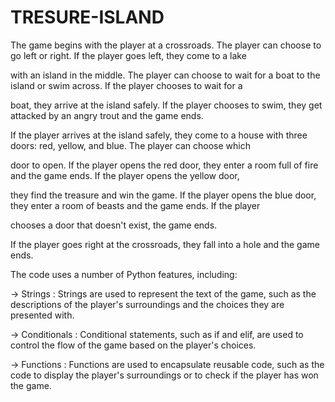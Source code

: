 # TRESURE-ISLAND

The game begins with the player at a crossroads. The player can choose to go left or right. If the player goes left, they come to a lake 

with an island in the middle. The player can choose to wait for a boat to the island or swim across. If the player chooses to wait for a 

boat, they arrive at the island safely. If the player chooses to swim, they get attacked by an angry trout and the game ends.

If the player arrives at the island safely, they come to a house with three doors: red, yellow, and blue. The player can choose which

door to open. If the player opens the red door, they enter a room full of fire and the game ends. If the player opens the yellow door, 

they find the treasure and win the game. If the player opens the blue door, they enter a room of beasts and the game ends. If the player

chooses a door that doesn't exist, the game ends.

If the player goes right at the crossroads, they fall into a hole and the game ends.

The code uses a number of Python features, including:

-> Strings : Strings are used to represent the text of the game, such as the descriptions of the player's surroundings and the choices 
     they are presented with.

-> Conditionals : Conditional statements, such as if and elif, are used to control the flow of the game based on the player's choices.

-> Functions : Functions are used to encapsulate reusable code, such as the code to display the player's surroundings or to check if 
             the player has won the game.
